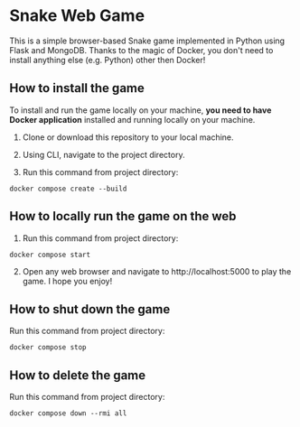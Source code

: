 # Snake Web Game

This is a simple browser-based Snake game implemented in Python using Flask and MongoDB. Thanks to the magic of Docker, you don't need to install anything else (e.g. Python) other then Docker!

## How to install the game
 
To install and run the game locally on your machine, **you need to have Docker application** installed and running locally on your machine.

1. Clone or download this repository to your local machine.

2. Using CLI, navigate to the project directory.

3. Run this command from project directory:

```
docker compose create --build 
```

## How to locally run the game on the web

1. Run this command from project directory:

```
docker compose start 
```

2. Open any web browser and navigate to http://localhost:5000 to play the game. I hope you enjoy!

## How to shut down the game

Run this command from project directory:

```
docker compose stop
```

## How to delete the game

Run this command from project directory:

```
docker compose down --rmi all
```
